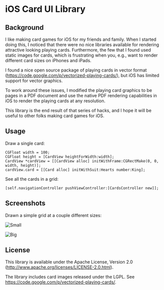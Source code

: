 iOS Card UI Library
=========

Background
-----
I like making card games for iOS for my friends and family. When I started
doing this, I noticed that there were no nice libraries available for rendering
attractive looking playing cards. Furthermore, the few that I found used static
images for cards, which is frustrating when you, e.g., want to render different
card sizes on iPhones and iPads.

I found a nice open source package of playing cards in vector format
(https://code.google.com/p/vectorized-playing-cards/), but iOS has limited
support for vector graphics.

To work around these issues, I modified the playing card graphics to be pages
in a PDF document and use the native PDF rendering capabilities in iOS to
render the playing cards at any resolution.

This library is the end result of that series of hacks, and I hope it will
be useful to other folks making card games for iOS.

Usage
-----

Draw a single card:

```objc
CGFloat width = 100;
CGFloat height = [CardView heightForWidth:width];
CardView *cardView = [[CardView alloc] initWithFrame:CGRectMake(0, 0, width, height)];
cardView.card = [[Card alloc] initWithSuit:Hearts number:King];
```

See all the cards in a grid:

```objc
[self.navigationController pushViewController:[CardsController new]];
```

Screenshots
-----
Drawn a simple grid at a couple different sizes:

![Small](https://f.cloud.github.com/assets/58667/1460146/04aaa856-4415-11e3-882d-4c5e0a09570d.png)

![Big](https://f.cloud.github.com/assets/58667/1460147/04abd1ae-4415-11e3-8aa9-e15a282b9be4.png)

License
-----
This library is available under the Apache License, Version 2.0
(http://www.apache.org/licenses/LICENSE-2.0.html).

The library includes card images released under the LGPL. See
https://code.google.com/p/vectorized-playing-cards/.
